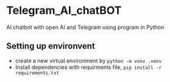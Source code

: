 # Telegram_AI_chatBOT
AI chatbot with open AI and Telegram using program in Python 

## Setting up environvent
- create a new virtual environment by
```python -m venv .venv```
- Install dependencies with requirments file,
```pip install -r requirements.txt```